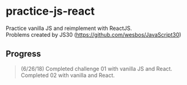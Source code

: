 # practice-js-react
Practice vanilla JS and reimplement with ReactJS.  
Problems created by JS30 (https://github.com/wesbos/JavaScript30)

## Progress

> (6/26/18) Completed challenge 01 with vanilla JS and React.  Completed 02 with vanilla and React.
